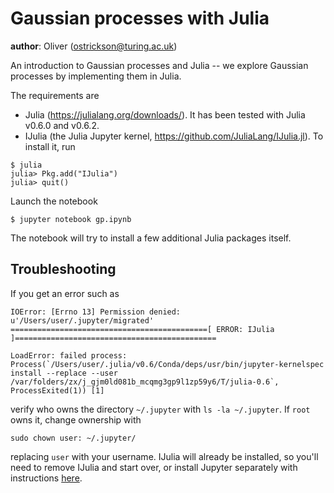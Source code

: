 # Gaussian processes with Julia
**author**: Oliver (ostrickson@turing.ac.uk)

An introduction to Gaussian processes and Julia -- we explore Gaussian
processes by implementing them in Julia.

The requirements are 
- Julia (https://julialang.org/downloads/).  It has been tested with Julia v0.6.0 and v0.6.2.
- IJulia (the Julia Jupyter kernel, https://github.com/JuliaLang/IJulia.jl).  To install it, run
```
$ julia
julia> Pkg.add("IJulia")
julia> quit()
```

Launch the notebook

```
$ jupyter notebook gp.ipynb
```

The notebook will try to install a few additional Julia packages itself.

## Troubleshooting

If you get an error such as
```
IOError: [Errno 13] Permission denied: u'/Users/user/.jupyter/migrated'
============================================[ ERROR: IJulia ]=============================================

LoadError: failed process: Process(`/Users/user/.julia/v0.6/Conda/deps/usr/bin/jupyter-kernelspec install --replace --user /var/folders/zx/j_gjm0ld081b_mcqmg3gp9l1zp59y6/T/julia-0.6`, ProcessExited(1)) [1]
```
verify who owns the directory `~/.jupyter` with `ls -la ~/.jupyter`. If `root` owns it, change ownership with 
```
sudo chown user: ~/.jupyter/
```
replacing `user` with your username. IJulia will already be installed, so you'll need to remove IJulia and start over, or install Jupyter separately with instructions [here](https://jupyter.org/install).
